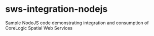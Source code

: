sws-integration-nodejs
======================

Sample NodeJS code demonstrating integration and consumption of CoreLogic Spatial Web Services
